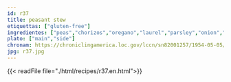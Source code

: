 ```yaml
---
id: r37
title: peasant stew
etiquettas: ["gluten-free"]
ingredientes: ["peas","chorizos","oregano","laurel","parsley","onion","pepper","oil","salt"]
plato: ["main","side"]
chronam: https://chroniclingamerica.loc.gov/lccn/sn82001257/1954-05-05/ed-1/seq-5/
jpg: r37.jpg
---
```


{{< readFile file="./html/recipes/r37.en.html">}}